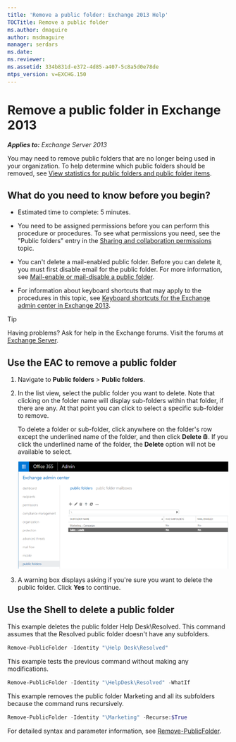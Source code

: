 ```yaml
---
title: 'Remove a public folder: Exchange 2013 Help'
TOCTitle: Remove a public folder
ms.author: dmaguire
author: msdmaguire
manager: serdars
ms.date:
ms.reviewer:
ms.assetid: 334b831d-e372-4d85-a407-5c8a5d0e78de
mtps_version: v=EXCHG.150
---
```


# Remove a public folder in Exchange 2013

_**Applies to:** Exchange Server 2013_

You may need to remove public folders that are no longer being used in your organization. To help determine which public folders should be removed, see [View statistics for public folders and public folder items](view-public-folder-statistics-exchange-2013-help.md).

## What do you need to know before you begin?

- Estimated time to complete: 5 minutes.

- You need to be assigned permissions before you can perform this procedure or procedures. To see what permissions you need, see the "Public folders" entry in the [Sharing and collaboration permissions](https://technet.microsoft.com/library/b7fa4b7c-1266-45bd-a14b-f66be0459cc5.aspx) topic.

- You can't delete a mail-enabled public folder. Before you can delete it, you must first disable email for the public folder. For more information, see [Mail-enable or mail-disable a public folder](enable-or-disable-mail-for-public-folder-exchange-2013-help.md).

- For information about keyboard shortcuts that may apply to the procedures in this topic, see [Keyboard shortcuts for the Exchange admin center in Exchange 2013](keyboard-shortcuts-in-the-exchange-admin-center-2013-help.md).

> [!TIP]
> Having problems? Ask for help in the Exchange forums. Visit the forums at [Exchange Server](https://go.microsoft.com/fwlink/p/?linkId=60612).

## Use the EAC to remove a public folder

1. Navigate to **Public folders** \> **Public folders**.

2. In the list view, select the public folder you want to delete. Note that clicking on the folder name will display sub-folders within that folder, if there are any. At that point you can click to select a specific sub-folder to remove.

     To delete a folder or sub-folder, click anywhere on the folder's row except the underlined name of the folder, and then click **Delete** ![Delete icon](images/ITPro_EAC_DeleteIcon.gif). If you click the underlined name of the folder, the **Delete** option will not be available to select.

    ![Selecting a public folder to remove](images/8666290d-3f19-4c70-afe3-45569762718b.png)

3. A warning box displays asking if you're sure you want to delete the public folder. Click **Yes** to continue.

## Use the Shell to delete a public folder

This example deletes the public folder Help Desk\Resolved. This command assumes that the Resolved public folder doesn't have any subfolders.

```powershell
Remove-PublicFolder -Identity "\Help Desk\Resolved"
```

This example tests the previous command without making any modifications.

```powershell
Remove-PublicFolder -Identity "\HelpDesk\Resolved" -WhatIf
```

This example removes the public folder Marketing and all its subfolders because the command runs recursively.

```powershell
Remove-PublicFolder -Identity "\Marketing" -Recurse:$True
```

For detailed syntax and parameter information, see [Remove-PublicFolder](https://technet.microsoft.com/library/dda460e0-2601-49ae-a43f-c75c69719196.aspx).
